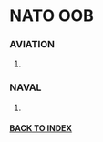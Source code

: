 
# NATO OOB

### AVIATION
1.  

### NAVAL
1.  


#### [BACK TO INDEX](https://daviddcs.github.io/nttr/) 
